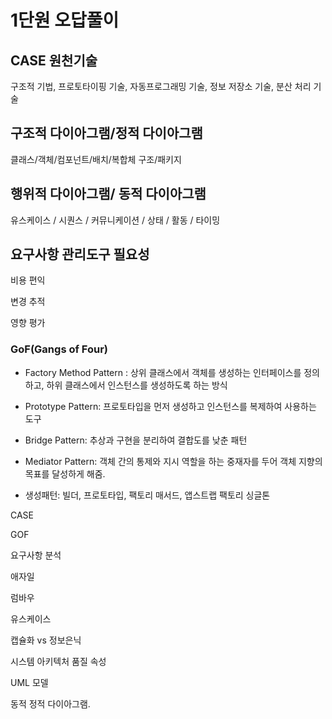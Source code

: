 # 1단원 오답풀이

## CASE 원천기술

구조적 기법, 프로토타이핑 기술, 자동프로그래밍 기술, 정보 저장소 기술,  분산 처리 기술



## 구조적 다이아그램/정적 다이아그램

클래스/객체/컴포넌트/배치/복합체 구조/패키지



## 행위적 다이아그램/ 동적 다이아그램

유스케이스 / 시퀀스 / 커뮤니케이션 / 상태 / 활동 / 타이밍



## 요구사항 관리도구 필요성

비용 편익

변경 추적

영향 평가



### GoF(Gangs of Four)

- Factory Method Pattern :  상위 클래스에서 객체를 생성하는 인터페이스를 정의하고, 하위 클래스에서 인스턴스를 생성하도록 하는 방식
- Prototype Pattern: 프로토타입을 먼저 생성하고 인스턴스를 복제하여 사용하는 도구
- Bridge Pattern: 추상과 구현을 분리하여 결합도를 낮춘 패턴
- Mediator Pattern: 객체 간의 통제와 지시 역할을 하는 중재자를 두어 객체 지향의 목표를 달성하게 해줌.

- 생성패턴: 빌더, 프로토타입, 팩토리 매서드, 앱스트랩 팩토리 싱글톤



CASE

GOF

요구사항 분석

애자일

럼바우

유스케이스

캡슐화 vs 정보은닉

시스템 아키텍처 품질 속성

UML 모델

동적 정적 다이아그램.